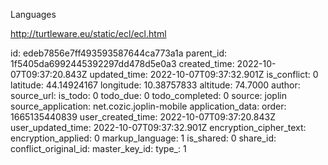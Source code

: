 Languages

http://turtleware.eu/static/ecl/ecl.html

id: edeb7856e7ff493593587644ca773a1a
parent_id: 1f5405da6992445392297dd478d5e0a3
created_time: 2022-10-07T09:37:20.843Z
updated_time: 2022-10-07T09:37:32.901Z
is_conflict: 0
latitude: 44.14924167
longitude: 10.38757833
altitude: 74.7000
author: 
source_url: 
is_todo: 0
todo_due: 0
todo_completed: 0
source: joplin
source_application: net.cozic.joplin-mobile
application_data: 
order: 1665135440839
user_created_time: 2022-10-07T09:37:20.843Z
user_updated_time: 2022-10-07T09:37:32.901Z
encryption_cipher_text: 
encryption_applied: 0
markup_language: 1
is_shared: 0
share_id: 
conflict_original_id: 
master_key_id: 
type_: 1